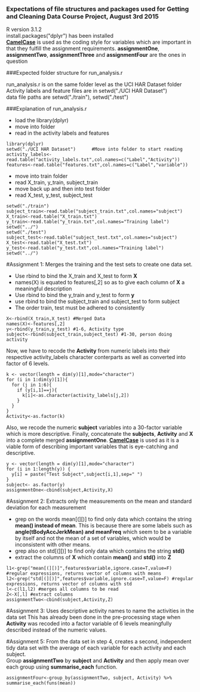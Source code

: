 ### Expectations of file structures and packages used for Getting and Cleaning Data Course Project, August 3rd 2015

R version 3.1.2<br>
install.packages("dplyr") has been installed<br>
<a href="https://en.wikipedia.org/wiki/CamelCase">**CamelCase**</a> is used as the coding style for variables which are important in that they fulfill the assignment requirements. **assignmentOne**, **assignmentTwo**, **assignmentThree** and **assignmentFour** are the ones in question

###Expected folder structure for run_analysis.r

run_analysis.r is on the same folder level as the UCI HAR Dataset folder<br>
Activity labels and feature files are in setwd("./UCI HAR Dataset")<br>
data file paths are setwd("./train"), setwd("./test")<br>

###Explanation of run_analysis.r
- load the library(dplyr)
- move into folder
- read in the activity labels and features 

```
library(dplyr)                  
setwd("./UCI HAR Dataset")      #Move into folder to start reading
activity_labels<-read.table("activity_labels.txt",col.names=c("Label","Activity"))
features<-read.table("features.txt",col.names=c("Label","variable"))
```

- move into train folder
- read X_train, y_train, subject_train
- move back up and then into test folder
- read X_test, y_test, subject_test

```
setwd("./train")
subject_train<-read.table("subject_train.txt",col.names="subject")
X_train<-read.table("X_train.txt")
y_train<-read.table("y_train.txt",col.names="Training label")
setwd("../")
setwd("./test")
subject_test<-read.table("subject_test.txt",col.names="subject")
X_test<-read.table("X_test.txt")
y_test<-read.table("y_test.txt",col.names="Training label")
setwd("../")
```

#Assignment 1: Merges the training and the test sets to create one data set.
- Use rbind to bind the X_train and X_test to form **X**
- names(X) is equated to features[,2] so as to give each column of **X** a meaningful description
- Use rbind to bind the y_train and y_test to form **y**
- use rbind to bind the subject_train and subject_test to form subject
- The order train, test must be adhered to consistently

```
X<-rbind(X_train,X_test) #Merged Data
names(X)<-features[,2]
y<-rbind(y_train,y_test) #1-6, Activity type
subject<-rbind(subject_train,subject_test) #1-30, person doing activity
```

Now, we have to recode the **Activity** from numeric labels into their respective activity_labels character conterparts as well as converted into factor of 6 levels.

```
k <- vector(length = dim(y)[1],mode="character")
for (i in 1:dim(y)[1]){
  for (j in 1:6){
    if (y[i,1]==j){
      k[i]<-as.character(activity_labels[j,2])
    }
  }
}
Activity<-as.factor(k)
```

Also, we recode the numeric **subject** variables into a 30-factor variable which is more descriptive. Finally, concatenate the **subjects**, **Activity** and **X** into a complete merged **assignmentOne**. <a href="https://en.wikipedia.org/wiki/CamelCase">**CamelCase**</a> is used as it is a viable form of describing important variables that is eye-catching and descriptive.  

```
y <- vector(length = dim(y)[1],mode="character")
for (i in 1:length(y)) {
  y[i] = paste("Test Subject",subject[i,1],sep=" ")
}
subject<- as.factor(y)
assignmentOne<-cbind(subject,Activity,X) 
```

#Assignment 2: Extracts only the measurements on the mean and standard deviation for each measurement
- grep on the words mean[(][)] to find only data which contains the string **mean() instead of mean**. This is because there are some labels such as **angle(tBodyAccJerkMean) and meanFreq** which seem to be a variable by itself and not the mean of a set of variables, which would be inconsistent with other means.
- grep also on std[(][)] to find only data which contains the string **std()**
- extract the columns of **X** which contain **mean()** and **std()** into **Z** 

```
l1<-grep("mean[(][)]",features$variable,ignore.case=T,value=F) #regular expressions, returns vector of columns with means
l2<-grep("std[(][)]",features$variable,ignore.case=T,value=F) #regular expressions, returns vector of columns with std
l<-c(l1,l2) #merges all columns to be read
Z<-X[,l] #extract columns
assignmentTwo<-cbind(subject,Activity,Z)
```

#Assignment 3: Uses descriptive activity names to name the activities in the data set
This has already been done in the pre-processing stage when **Activity** was recoded into a factor variable of 6 levels meaningfully described instead of the numeric values.

#Assignment 5: From the data set in step 4, creates a second, independent tidy data set with the average of each variable for each activity and each subject.<br>
Group **assignmentTwo** by **subject** and **Activity** and then apply mean over each group using **summarise_each** function. 
```
assignmentFour<-group_by(assignmentTwo, subject, Activity) %>% summarise_each(funs(mean))
```

